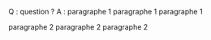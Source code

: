 
Q : question ? 
A : 
paragraphe 1
paragraphe 1
paragraphe 1

paragraphe 2
paragraphe 2
paragraphe 2